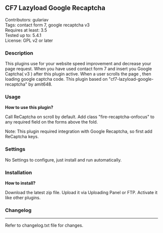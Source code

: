 ## CF7 Lazyload Google Recaptcha


Contributors: gulariav <br/>
Tags: contact form 7, google recaptcha v3<br/>
Requires at least: 3.5<br/>
Tested up to: 5.4.1<br/>
License: GPL v2 or later<br/>




### Description
This plugins use for your website speed improvement and decrease your page request. When you have used contact form 7 and insert you Google Captcha( v3 ) after this plugin active. When a user scrolls the page , then loading google captcha code. This plugin based on "cf7-lazyload-google-recaptcha" by amit648.


### Usage 

**How to use this plugin?**

Call ReCaptcha on scroll by default. Add class "fire-recaptcha-onfocus" to any required field on the forms above the fold.

Note: This plugin required integration with Google Recaptcha, so first add ReCaptcha keys.


### Settings 

No Settings to configure, just install and run automatically. 


### Installation  

**How to install?** 

Download the latest zip file. Upload it via Uploading Panel or FTP. Activate it like other plugins.  



### Changelog
--------
Refer to changelog.txt file for changes.
